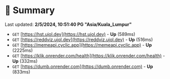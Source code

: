 # 📖 Summary
Last updated: **2/5/2024, 10:51:40 PG "Asia/Kuala_Lumpur"**

- `GET` [https://hst.ujol.dev](https://hst.ujol.dev) - **Up** (589ms)
- `GET` [https://reddviz.ujol.dev](https://reddviz.ujol.dev) - **Up** (516ms)
- `GET` [https://memeapi.cyclic.app](https://memeapi.cyclic.app) - **Up** (2225ms)
- `GET` [https://klik.onrender.com/health](https://klik.onrender.com/health) - **Up** (332ms)
- `GET` [https://dumb.onrender.com](https://dumb.onrender.com) - **Up** (833ms)
